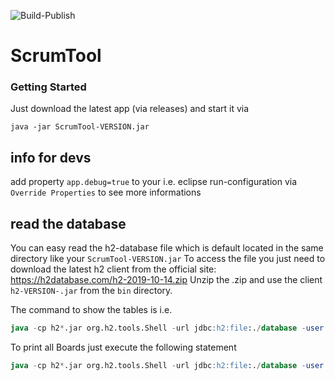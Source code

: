 ![Build-Publish](https://github.com/fo0/ScrumTool/workflows/Build-Publish/badge.svg?event=push)

# ScrumTool

### Getting Started
Just download the latest app (via releases) and start it via
```
java -jar ScrumTool-VERSION.jar
``` 

## info for devs
add property `app.debug=true` to your i.e. eclipse run-configuration via `Override Properties` to see more informations

## read the database
You can easy read the h2-database file which is default located in the same directory like your `ScrumTool-VERSION.jar`
To access the file you just need to download the latest h2 client from the official site: https://h2database.com/h2-2019-10-14.zip
Unzip the .zip and use the client `h2-VERSION-.jar` from the `bin` directory.

The command to show the tables is i.e. 
``` sql
java -cp h2*.jar org.h2.tools.Shell -url jdbc:h2:file:./database -user sa -password sa -sql "show tables"
```

To print all Boards just execute the following statement
``` sql
java -cp h2*.jar org.h2.tools.Shell -url jdbc:h2:file:./database -user sa -password sa -sql "show * from tkbdata"
```
